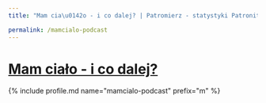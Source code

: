 ```yaml
---
title: "Mam cia\u0142o - i co dalej? | Patromierz - statystyki Patronite.pl"

permalink: /mamcialo-podcast
---
```


# [Mam ciało - i co dalej?](https://patronite.pl/mamcialo-podcast)

{% include profile.md name="mamcialo-podcast" prefix="m" %}
